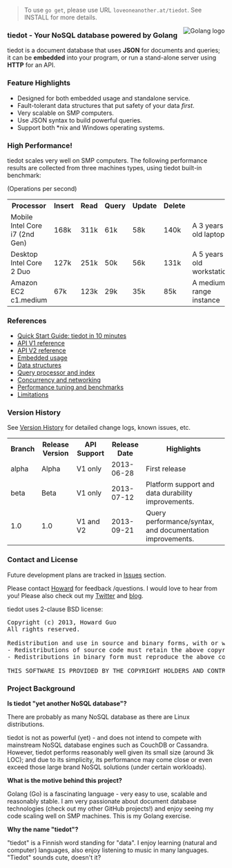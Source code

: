 > To use `go get`, please use URL `loveoneanother.at/tiedot`. See INSTALL for more details.

<img src="http://golang.org/doc/gopher/frontpage.png" alt="Golang logo" align="right"/>

### tiedot - Your NoSQL database powered by Golang

tiedot is a document database that uses __JSON__ for documents and queries; it can be __embedded__ into your program, or run a stand-alone server using __HTTP__ for an API.

### Feature Highlights

- Designed for both embedded usage and standalone service.
- Fault-tolerant data structures that put safety of your data *first*.
- Very scalable on SMP computers.
- Use JSON syntax to build powerful queries.
- Support both \*nix and Windows operating systems.

### High Performance!

tiedot scales very well on SMP computers. The following performance results are collected from three machines types, using tiedot built-in benchmark:

(Operations per second)
<table>
<tr>
  <th>Processor</th>
  <th>Insert</th>
  <th>Read</th>
  <th>Query</th>
  <th>Update</th>
  <th>Delete</th>
  <th></th>
</tr>
<tr>
  <td>Mobile Intel Core i7 (2nd Gen)</td>
  <td>168k</td>
  <td>311k</td>
  <td>61k</td>
  <td>58k</td>
  <td>140k</td>
  <td>A 3 years old laptop</td>
</tr>
<tr>
  <td>Desktop Intel Core 2 Duo</td>
  <td>127k</td>
  <td>251k</td>
  <td>50k</td>
  <td>56k</td>
  <td>131k</td>
  <td>A 5 years old workstation</td>
</tr>
<tr>
  <td>Amazon EC2 c1.medium</td>
  <td>67k</td>
  <td>123k</td>
  <td>29k</td>
  <td>35k</td>
  <td>85k</td>
  <td>A medium range instance</td>
</tr>
</table>

### References

- [Quick Start Guide: tiedot in 10 minutes]
- [API V1 reference]
- [API V2 reference]
- [Embedded usage]
- [Data structures]
- [Query processor and index]
- [Concurrency and networking]
- [Performance tuning and benchmarks]
- [Limitations]

### Version History

See [Version History] for detailed change logs, known issues, etc.

<table>
<tr>
  <th>Branch</th>
  <th>Release Version</th>
  <th>API Support</th>
  <th>Release Date</th>
  <th>Highlights</th>
</tr>
<tr>
  <td>alpha</td>
  <td>Alpha</td>
  <td>V1 only</td>
  <td>2013-06-28</td>
  <td>First release</td>
</tr>
<tr>
  <td>beta</td>
  <td>Beta</td>
  <td>V1 only</td>
  <td>2013-07-12</td>
  <td>Platform support and data durability improvements.</td>
</tr>
<tr>
  <td>1.0</td>
  <td>1.0</td>
  <td>V1 and V2</td>
  <td>2013-09-21</td>
  <td>Query performance/syntax, and documentation improvements.</td>
</tr>
</table>

### Contact and License

Future development plans are tracked in [Issues] section.

Please contact [Howard] for feedback /questions. I would love to hear from you! Please also check out my [Twitter] and [blog].

tiedot uses 2-clause BSD license:
<pre>
Copyright (c) 2013, Howard Guo
All rights reserved.

Redistribution and use in source and binary forms, with or without modification, are permitted provided that the following conditions are met:
- Redistributions of source code must retain the above copyright notice, this list of conditions and the following disclaimer.
- Redistributions in binary form must reproduce the above copyright notice, this list of conditions and the following disclaimer in the documentation and/or other materials provided with the distribution.

THIS SOFTWARE IS PROVIDED BY THE COPYRIGHT HOLDERS AND CONTRIBUTORS "AS IS" AND ANY EXPRESS OR IMPLIED WARRANTIES, INCLUDING, BUT NOT LIMITED TO, THE IMPLIED WARRANTIES OF MERCHANTABILITY AND FITNESS FOR A PARTICULAR PURPOSE ARE DISCLAIMED. IN NO EVENT SHALL THE COPYRIGHT HOLDER OR CONTRIBUTORS BE LIABLE FOR ANY DIRECT, INDIRECT, INCIDENTAL, SPECIAL, EXEMPLARY, OR CONSEQUENTIAL DAMAGES (INCLUDING, BUT NOT LIMITED TO, PROCUREMENT OF SUBSTITUTE GOODS OR SERVICES; LOSS OF USE, DATA, OR PROFITS; OR BUSINESS INTERRUPTION) HOWEVER CAUSED AND ON ANY THEORY OF LIABILITY, WHETHER IN CONTRACT, STRICT LIABILITY, OR TORT (INCLUDING NEGLIGENCE OR OTHERWISE) ARISING IN ANY WAY OUT OF THE USE OF THIS SOFTWARE, EVEN IF ADVISED OF THE POSSIBILITY OF SUCH DAMAGE.
</pre>


### Project Background

__Is tiedot "yet another NoSQL database"?__

There are probably as many NoSQL database as there are Linux distributions.

tiedot is not as powerful (yet) - and does not intend to compete with mainstream NoSQL database engines such as CouchDB or Cassandra. However, tiedot performs reasonably well given its small size (around 3k LOC); and due to its simplicity, its performance may come close or even exceed those large brand NoSQL solutions (under certain workloads).

__What is the motive behind this project?__

Golang (Go) is a fascinating language - very easy to use, scalable and reasonably stable. I am very passionate about document database technologies (check out my other GitHub projects!) and enjoy seeing my code scaling well on SMP machines. This is my Golang exercise.

__Why the name "tiedot"?__

"tiedot" is a Finnish word standing for "data". I enjoy learning (natural and computer) languages, also enjoy listening to music in many languages. "Tiedot" sounds cute, doesn't it?

[Quick Start Guide: tiedot in 10 minutes]: https://github.com/HouzuoGuo/tiedot/wiki/Tutorial
[API V1 reference]: https://github.com/HouzuoGuo/tiedot/wiki/API-V1-Reference
[API V2 reference]: https://github.com/HouzuoGuo/tiedot/wiki/API-V2-Reference
[Version History]: https://github.com/HouzuoGuo/tiedot/wiki/Version-History
[Embedded usage]: https://github.com/HouzuoGuo/tiedot/wiki/Embedded-Usage
[Data structures]: https://github.com/HouzuoGuo/tiedot/wiki/Data-structures
[Query processor and index]: https://github.com/HouzuoGuo/tiedot/wiki/Query-processor-and-index
[Concurrency and networking]: https://github.com/HouzuoGuo/tiedot/wiki/Concurrency-and-networking
[Performance tuning and benchmarks]: https://github.com/HouzuoGuo/tiedot/wiki/Performance-tuning-and-benchmarks
[Limitations]: https://github.com/HouzuoGuo/tiedot/wiki/Limitations
[Howard]: mailto:guohouzuo@gmail.com
[Twitter]: https://twitter.com/hzguo
[blog]: http://allstarnix.blogspot.com.au
[Issues]: https://github.com/HouzuoGuo/tiedot/issues